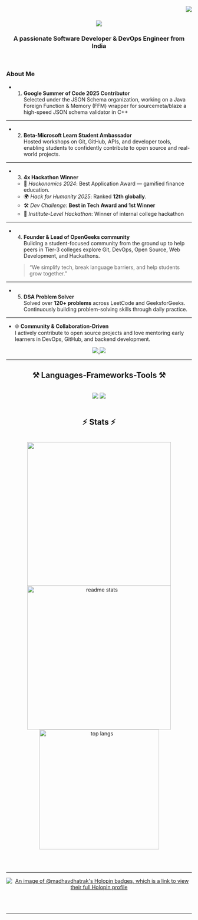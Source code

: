 <img align="right" src="https://visitor-badge.laobi.icu/badge?page_id=MadhavDhatrak.MadhavDhatrak" />

<h1 align="center">
    <img src="https://readme-typing-svg.herokuapp.com/?font=Righteous&size=35&center=true&vCenter=true&width=500&height=70&duration=4000&lines=Hi+There!+👋;+I'm+Madhav+Dhatrak!;" />
</h1>

<h3 align="center">A passionate Software Developer & DevOps Engineer from India </h3>

<br/>

### About Me

- 1. **Google Summer of Code 2025 Contributor**  
  Selected under the JSON Schema organization, working on a Java Foreign Function & Memory (FFM) wrapper for sourcemeta/blaze a high-speed JSON schema validator in C++
---
- 2. **Beta-Microsoft Learn Student Ambassador**  
  Hosted workshops on Git, GitHub, APIs, and developer tools, enabling students to confidently contribute to open source and real-world projects.
---
- 3. **4x Hackathon Winner**  
  - 🥇 *Hackonomics 2024*: Best Application Award — gamified finance education.  
  - 🌍 *Hack for Humanity 2025*: Ranked **12th globally**.  
  - 🛠️ *Dev Challenge*: **Best in Tech Award and 1st Winner**  
  - 🏫 *Institute-Level Hackathon*: Winner of internal college hackathon
---
- 4. **Founder & Lead of OpenGeeks community**  
  Building a student-focused community from the ground up to help peers in Tier-3 colleges explore Git, DevOps, Open Source, Web Development, and Hackathons.  
  >  “We simplify tech, break language barriers, and help students grow together.”

---
- 5. **DSA Problem Solver**  
  Solved over **120+ problems** across LeetCode and GeeksforGeeks. Continuously building problem-solving skills through daily practice.
---
- 🌐 **Community & Collaboration-Driven**  
  I actively contribute to open source projects and love mentoring early learners in DevOps, GitHub, and backend development.






 </div>
 
<div align="center"> 
  <a href="madhavdhatrak02@gmail.com">
    <img src="https://img.shields.io/badge/Gmail-333333?style=for-the-badge&logo=gmail&logoColor=red" />
  </a>
  <a href="https://linkedin.com/in/madhav-dhatrak-b52a601b1" target="_blank">
    <img src="https://img.shields.io/badge/LinkedIn-0077B5?style=for-the-badge&logo=linkedin&logoColor=white" target="_blank" />
  </a>
</div>

 <hr/>
 
<h2 align="center">⚒️ Languages-Frameworks-Tools ⚒️</h2>
<br/>
<div align="center">
    <img src="https://skillicons.dev/icons?i=c,cpp,java,golang,python,html,css,bootstrap,react,github,figma,tailwind,git," />
    <img src="https://skillicons.dev/icons?i=nodejs,javascript,typescript,express,firebase,mongodb,mysql,postgresql,linux,jenkins,docker,kubernetes," /><br>
</div>

<br/>



<h2 align="center">⚡ Stats ⚡</h2>
<br>
<div align=center>
  <img width=390 src="https://streak-stats.demolab.com/?user=madhavdhatrak&theme=react&border_radius=10."/>
  <img width=390 src="https://github-readme-stats.vercel.app/api?username=madhavdhatrak&count_private=true&show_icons=true&theme=react&rank_icon=github&border_radius=10" alt="readme stats" />
  <br/>
 <img width=325 align="center" src="https://github-readme-stats.vercel.app/api/top-langs/?username=madhavdhatrak&hide=HTML&langs_count=8&layout=compact&theme=react&border_radius=10&size_weight=0.5&count_weight=0.5&exclude_repo=github-readme-stats" alt="top langs" 
</div>

<br/><br/>

<hr/>

[![An image of @madhavdhatrak's Holopin badges, which is a link to view their full Holopin profile](https://holopin.me/madhavdhatrak)](https://holopin.io/@madhavdhatrak)

<br/><br/>

<hr/>

<br/>


















































